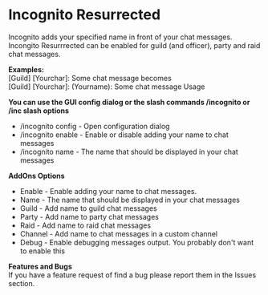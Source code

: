 # Incognito Resurrected
Incognito adds your specified name in front of your chat messages. Incongito Resurrrected can be enabled for guild (and officer), party and raid chat messages.

**Examples:**  
[Guild] [Yourchar]: Some chat message
becomes  
[Guild] [Yourchar]: (Yourname): Some chat message
Usage  

**You can use the GUI config dialog or the slash commands /incognito or /inc
slash options**
- /incognito config - Open configuration dialog
- /incognito enable - Enable or disable adding your name to chat messages
- /incognito name - The name that should be displayed in your chat messages

**AddOns Options**
- Enable - Enable adding your name to chat messages.
- Name - The name that should be displayed in your chat messages
- Guild - Add name to guild chat messages
- Party - Add name to party chat messages
- Raid - Add name to raid chat messages
- Channel - Add name to chat messages in a custom channel
- Debug - Enable debugging messages output. You probably don't want to enable this 

**Features and Bugs**  
If you have a feature request of find a bug please report them in the Issues section.
